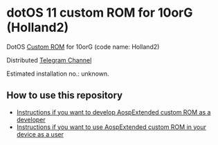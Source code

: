 dotOS 11 custom ROM for 10orG (Holland2)
=========================================

DotOS [Custom ROM](https://www.droidontime.com/) for 10orG (code name: Holland2)

Distributed [Telegram Channel](https://t.me/downloads10orG/)

Estimated installation no.: unknown.

How to use this repository
---------------------------

* [Instructions if you want to develop AospExtended custom ROM as a developer](https://github.com/ROM-builders/temporary/blob/holland2-dotos-rahulpalxda/Instructions%20for%20developers.md)
* [Instructions if you want to use AospExtended custom ROM in your device as a user](https://github.com/ROM-builders/temporary/blob/holland2-dotos-rahulpalxda/Instructions%20for%20users.md)
